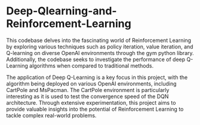 # Deep-Qlearning-and-Reinforcement-Learning

This codebase delves into the fascinating world of Reinforcement Learning by exploring various techniques such as policy iteration, value iteration, and Q-learning on diverse OpenAI environments through the gym python library. Additionally, the codebase seeks to investigate the performance of deep Q-Learning algorithms when compared to traditional methods.

The application of Deep Q-Learning is a key focus in this project, with the algorithm being deployed on various OpenAI environments, including CartPole and MsPacman. The CartPole environment is particularly interesting as it is used to test the convergence speed of the DQN architecture. Through extensive experimentation, this project aims to provide valuable insights into the potential of Reinforcement Learning to tackle complex real-world problems.
